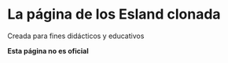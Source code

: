# La página de los Esland clonada

Creada para fines didácticos y educativos

**Esta página no es oficial**

